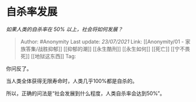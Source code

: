 # 自杀率发展
*如果人类的自杀率在 50% 以上，社会将如何发展？*

> Author: #Anonymity
> Last update: *23/07/2021* 
> Link: [[Anonymity/01 - 家族答集/战胜抑郁]] [[抑郁的潮]] [[永生酷刑]] [[永生如何]] [[死亡]] [[宁不畏死]] [[地狱这东西]]
> Tag:      

你问反了。

当人类全体获得无限寿命时，人类几乎100%都是自杀的。

所以，正确的问法是“社会发展到什么程度，人类自杀率会达到50%”。



